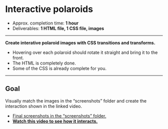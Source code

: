 # Interactive polaroids

- Approx. completion time: **1 hour**
- Deliverables: **1 HTML file, 1 CSS file, images**

---

**Create interative polaroid images with CSS transitions and transforms.**

- Hovering over each polaroid should rotate it straight and bring it to the front.
- The HTML is completely done.
- Some of the CSS is already complete for you.

---

## Goal

Visually match the images in the “screenshots” folder and create the interaction shown in the linked video.

- [Final screenshots in the “screenshots” folder.](screenshots)
- [**Watch this video to see how it interacts.**](https://youtu.be/0v38sTvsOMQ)
